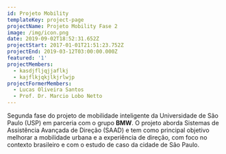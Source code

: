 ```yaml
---
id: Projeto Mobility
templateKey: project-page
projectName: Projeto Mobility Fase 2
image: /img/icon.png
date: 2019-09-02T18:52:31.652Z
projectStart: 2017-01-01T21:51:23.752Z
projectEnd: 2019-03-12T03:00:00.000Z
featured: '1'
projectMembers:
  - kasdjfljqjjaflkj
  - kajflkjqkjlkjrlwjp
projectFormerMembers:
  - Lucas Oliveira Santos
  - Prof. Dr. Marcio Lobo Netto
---
```

Segunda fase do projeto de mobilidade inteligente da Universidade de São Paulo (USP) em parceria com o grupo **BMW**. O projeto aborda Sistemas de Assistência Avançada de Direção (SAAD) e tem como principal objetivo melhorar a mobilidade urbana e a experiência de direção, com foco no contexto brasileiro e com o estudo de caso da cidade de São Paulo.
